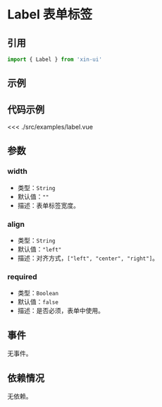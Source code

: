 # Label 表单标签

## 引用
```js
import { Label } from 'xin-ui'
```

## 示例
<example-label/>

## 代码示例
<<< ./src/examples/label.vue

## 参数

### width

* 类型：`String`
* 默认值：`""`
* 描述：表单标签宽度。

### align

* 类型：`String`
* 默认值：`"left"`
* 描述：对齐方式，`["left", "center", "right"]`。

### required

* 类型：`Boolean`
* 默认值：`false`
* 描述：是否必须，表单中使用。

## 事件

无事件。

## 依赖情况

无依赖。






